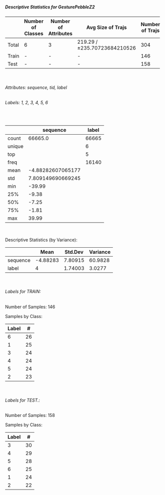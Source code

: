 ##### Descriptive Statistics for GesturePebbleZ2


|       |   Number of Classes |   Number of Attributes |            Avg Size of Trajs |   Number of Trajs | Hold-out   |   Number of Points |   Longest Size |   Shortest Size |
|-------|---------------------|------------------------|------------------------------|-------------------|------------|--------------------|----------------|-----------------|
| Total | 6                   | 3                      | 219.29 / ±235.70723684210526 | 304               | 100%       |              66665 |            455 |             145 |
| Train | -                   | -                      | -                            | 146               | 48.03%     |              32630 |            455 |             100 |
| Test  | -                   | -                      | -                            | 158               | 51.97%     |              34035 |            345 |             145 |

&nbsp;

###### Attributes: sequence, tid, label


###### Labels: 1, 2, 3, 4, 5, 6

&nbsp;

|        | sequence          | label   |
|--------|-------------------|---------|
| count  | 66665.0           | 66665   |
| unique |                   | 6       |
| top    |                   | 5       |
| freq   |                   | 16140   |
| mean   | -4.88282607065177 |         |
| std    | 7.809149690669245 |         |
| min    | -39.99            |         |
| 25%    | -9.38             |         |
| 50%    | -7.25             |         |
| 75%    | -1.81             |         |
| max    | 39.99             |         |

&nbsp;

Descriptive Statistics (by Variance): 


|          |     Mean |   Std.Dev |   Variance |
|----------|----------|-----------|------------|
| sequence | -4.88283 |   7.80915 |    60.9828 |
| label    |  4       |   1.74003 |     3.0277 |

&nbsp;

###### Labels for TRAIN:


Number of Samples: 146
Samples by Class:
|   Label |   # |
|---------|-----|
|       6 |  26 |
|       1 |  25 |
|       3 |  24 |
|       4 |  24 |
|       5 |  24 |
|       2 |  23 |

&nbsp;

###### Labels for TEST.:


Number of Samples: 158
Samples by Class:
|   Label |   # |
|---------|-----|
|       3 |  30 |
|       4 |  29 |
|       5 |  28 |
|       6 |  25 |
|       1 |  24 |
|       2 |  22 |
